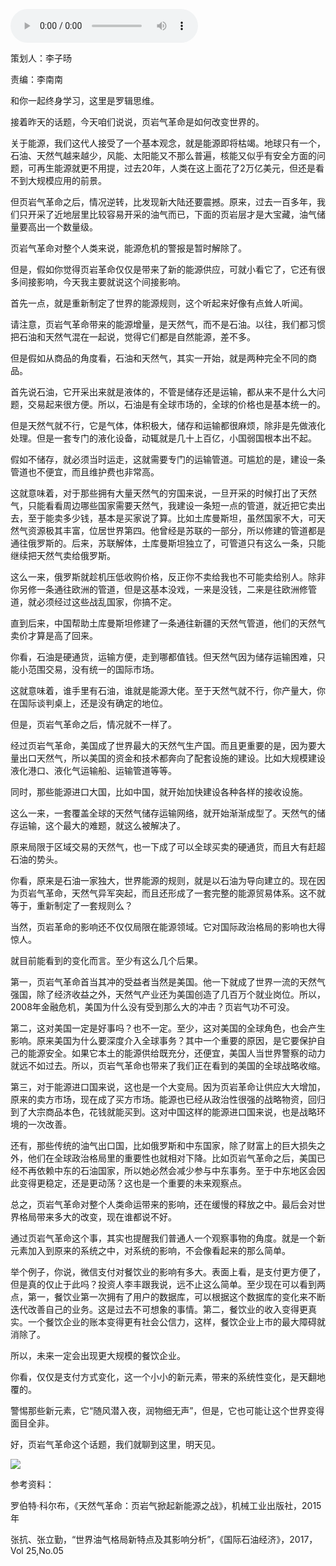 <audio src="http://igetoss.cdn.igetget.com/mp3/201803/08/201803081543502826564405.mp3" controls="controls">您的浏览器不支持 audio 标签。</audio><p>策划人：李子旸</p><p>责编：李南南</p><p>和你一起终身学习，这里是罗辑思维。</p><p>接着昨天的话题，今天咱们说说，页岩气革命是如何改变世界的。</p><p>关于能源，我们这代人接受了一个基本观念，就是能源即将枯竭。地球只有一个，石油、天然气越来越少，风能、太阳能又不那么普遍，核能又似乎有安全方面的问题，可再生能源就更不用提，过去20年，人类在这上面花了2万亿美元，但还是看不到大规模应用的前景。</p><p>但页岩气革命之后，情况逆转，比发现新大陆还要震撼。原来，过去一百多年，我们只开采了近地层里比较容易开采的油气而已，下面的页岩层才是大宝藏，油气储量要高出一个数量级。</p><p>页岩气革命对整个人类来说，能源危机的警报是暂时解除了。</p><p>但是，假如你觉得页岩革命仅仅是带来了新的能源供应，可就小看它了，它还有很多间接影响，今天我主要就说这个间接影响。</p><p>首先一点，就是重新制定了世界的能源规则，这个听起来好像有点耸人听闻。</p><p>请注意，页岩气革命带来的能源增量，是天然气，而不是石油。以往，我们都习惯把石油和天然气混在一起说，觉得它们都是自然能源，差不多。</p><p>但是假如从商品的角度看，石油和天然气，其实一开始，就是两种完全不同的商品。</p><p>首先说石油，它开采出来就是液体的，不管是储存还是运输，都从来不是什么大问题，交易起来很方便。所以，石油是有全球市场的，全球的价格也是基本统一的。</p><p>但是天然气就不行，它是气体，体积极大，储存和运输都很麻烦，除非是先做液化处理。但是一套专门的液化设备，动辄就是几十上百亿，小国弱国根本出不起。</p><p>假如不储存，就必须当时运走，这就需要专门的运输管道。可尴尬的是，建设一条管道也不便宜，而且维护费也非常高。</p><p>这就意味着，对于那些拥有大量天然气的穷国来说，一旦开采的时候打出了天然气，只能看看周边哪些国家需要天然气，我建设一条短一点的管道，就近把它卖出去，至于能卖多少钱，基本是买家说了算。比如土库曼斯坦，虽然国家不大，可天然气资源极其丰富，位居世界第四。他曾经是苏联的一部分，所以修建的管道都是通往俄罗斯的。后来，苏联解体，土库曼斯坦独立了，可管道只有这么一条，只能继续把天然气卖给俄罗斯。</p><p>这么一来，俄罗斯就趁机压低收购价格，反正你不卖给我也不可能卖给别人。除非你另修一条通往欧洲的管道，但是这基本没戏，一来是没钱，二来是往欧洲修管道，就必须经过这些战乱国家，你搞不定。</p><p>直到后来，中国帮助土库曼斯坦修建了一条通往新疆的天然气管道，他们的天然气卖价才算是高了回来。</p><p>你看，石油是硬通货，运输方便，走到哪都值钱。但天然气因为储存运输困难，只能小范围交易，没有统一的国际市场。</p><p>这就意味着，谁手里有石油，谁就是能源大佬。至于天然气就不行，你产量大，你在国际谈判桌上，还是没有确定的地位。</p><p>但是，页岩气革命之后，情况就不一样了。</p><p>经过页岩气革命，美国成了世界最大的天然气生产国。而且更重要的是，因为要大量出口天然气，所以美国的资金和技术都奔向了配套设施的建设。比如大规模建设液化港口、液化气运输船、运输管道等等。</p><p>同时，那些能源进口大国，比如中国，就开始加快建设各种各样的接收设施。</p><p>这么一来，一套覆盖全球的天然气储存运输网络，就开始渐渐成型了。天然气的储存运输，这个最大的难题，就这么被解决了。</p><p>原来局限于区域交易的天然气，也一下成了可以全球买卖的硬通货，而且大有赶超石油的势头。</p><p>你看，原来是石油一家独大，世界能源的规则，就是以石油为导向建立的。现在因为页岩气革命，天然气异军突起，而且还形成了一套完整的能源贸易体系。这不就等于，重新制定了一套规则么？</p><p>当然，页岩革命的影响还不仅仅局限在能源领域。它对国际政治格局的影响也大得惊人。</p><p>就目前能看到的变化而言。至少有这么几个后果。</p><p>第一，页岩气革命首当其冲的受益者当然是美国。他一下就成了世界一流的天然气强国，除了经济收益之外，天然气产业还为美国创造了几百万个就业岗位。所以，2008年金融危机，美国为什么没有受到那么大的冲击？页岩气功不可没。</p><p>第二，这对美国一定是好事吗？也不一定。至少，这对美国的全球角色，也会产生影响。原来美国为什么要深度介入全球事务？其中一个重要的原因，是它要保护自己的能源安全。如果它本土的能源供给既充分，还便宜，美国人当世界警察的动力就远不如过去。所以，页岩气革命也带来了我们正在看到的美国的全球战略收缩。</p><p>第三，对于能源进口国来说，这也是一个大变局。因为页岩革命让供应大大增加，原来的卖方市场，现在成了买方市场。能源也已经从政治性很强的战略物资，回归到了大宗商品本色，花钱就能买到。这对中国这样的能源进口国来说，也是战略环境的一次改善。</p><p>还有，那些传统的油气出口国，比如俄罗斯和中东国家，除了财富上的巨大损失之外，他们在全球政治格局里的重要性也就相对下降。比如页岩气革命之后，美国已经不再依赖中东的石油国家，所以她必然会减少参与中东事务。至于中东地区会因此变得更稳定，还是更动荡？这也是一个重要的未来观察点。</p><p>总之，页岩气革命对整个人类命运带来的影响，还在缓慢的释放之中。最后会对世界格局带来多大的改变，现在谁都说不好。</p><p>通过页岩气革命这个事，其实也提醒我们普通人一个观察事物的角度。就是一个新元素加入到原来的系统之中，对系统的影响，不会像看起来的那么简单。</p><p>举个例子，你说，微信支付对餐饮业的影响有多大。表面上看，是支付更方便了，但是真的仅止于此吗？投资人李丰跟我说，远不止这么简单。至少现在可以看到两点，第一，餐饮业第一次拥有了用户的数据库，可以根据这个数据库的变化来不断迭代改善自己的业务。这是过去不可想象的事情。第二，餐饮业的收入变得更真实。一个餐饮企业的账本变得更有社会公信力，这样，餐饮企业上市的最大障碍就消除了。</p><p>所以，未来一定会出现更大规模的餐饮企业。</p><p>你看，仅仅是支付方式变化，这一个小小的新元素，带来的系统性变化，是天翻地覆的。</p><p>警惕那些新元素，它“随风潜入夜，润物细无声”，但是，它也可能让这个世界变得面目全非。</p><p>好，页岩气革命这个话题，我们就聊到这里，明天见。</p><img src="https://piccdn.igetget.com/img/201803/08/201803080721052627724953.jpg" /><p>参考资料：</p><p>罗伯特·科尔布，《天然气革命：页岩气掀起新能源之战》，机械工业出版社，2015年</p><p>张抗、张立勤，“世界油气格局新特点及其影响分析”，《国际石油经济》，2017，Vol 25,No.05</p>